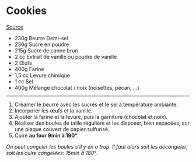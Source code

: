 # Cookies

[Source](https://joyfoodsunshine.com/the-most-amazing-chocolate-chip-cookies/)

- 230g Beurre Demi-sel
- 230g Sucre en poudre
- 215g Sucre de canne brun
- 2 cc Extrait de vanille ou poudre de vanille
- 2 Œufs
- 400g Farine
- 1,5 cc Levure chimique
- 1 cc Sel
- 400g Mélange chocolat / noix (noisettes, pécan, ...)

---

1. Créamer le beurre avec les sucres et le sel à température ambiante.
2. Incorporer les œufs et la vanille.
3. Ajouter la farine et la levure, puis la garniture (chocolat et noix).
4. Réaliser des boules de taille régulière et les disposer, bien espacées, sur une plaque couvert de papier sulfurisé.
5. Cuire **au four 9min à 190°**.

_On peut congeler les boules s'il y en a trop. Il faut alors soit les décongeler, soit les cuire congelées: 15min à 180°_.